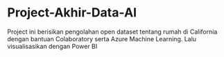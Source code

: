 # Project-Akhir-Data-AI
Project ini berisikan pengolahan open dataset tentang rumah di California dengan bantuan Colaboratory serta Azure Machine Learning. Lalu visualisasikan dengan Power BI
